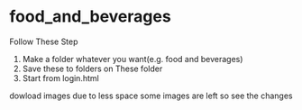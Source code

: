 # food_and_beverages

Follow These Step 
1. Make a folder whatever you want(e.g. food and beverages)
2. Save these to folders on These folder
3. Start from login.html

dowload images due to less space some images are left so see the changes
